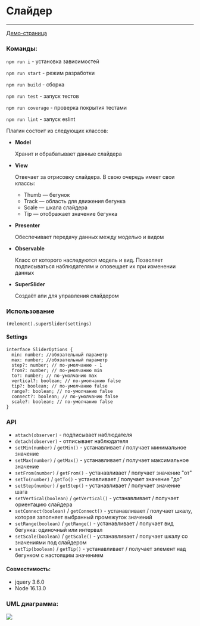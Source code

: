 # Слайдер

---

[Демо-страница](https://slider-plugin.vercel.app/)

### Команды:

`npm run i` - установка зависимостей

`npm run start` - режим разработки

`npm run build` - сборка

`npm run test` - запуск тестов

`npm run coverage` - проверка покрытия тестами

`npm run lint` - запуск eslint

Плагин состоит из следующих классов:

+ **Model**

  Хранит и обрабатывает данные слайдера
+ **View**

  Отвечает за отрисовку слайдера. В свою очередь имеет свои классы:

  + Thumb  — бегунок
  + Track — область для движения бегунка
  + Scale — шкала слайдера
  + Tip — отображает значение бегунка

+ **Presenter**

  Обеспечивает передачу данных между моделью и видом

+ **Observable**

  Класс от которого наследуются модель и вид. Позволяет подписываться наблюдателям и оповещает их при изменении данных

+ **SuperSlider**

  Создаёт апи для управления слайдером

### Использование
`(#element).superSlider(settings)`
#### Settings

```
interface SliderOptions {
  min: number; //обязательный параметр
  max: number; //обязательный параметр
  step?: number; // по-умолчанию - 1
  from?: number; // по-умолчанию min
  to?: number; // по-умолчанию max
  vertical?: boolean; // по-умолчанию false
  tip?: boolean; // по-умолчанию false
  range?: boolean; // по-умолчанию false
  connect?: boolean; // по-умолчанию false
  scale?: boolean; // по-умолчанию false
}
```
### API
+ `attach(observer)` - подписывает наблюдателя
+ `detach(observer)` - отписывает наблюдателя
+ `setMin(number)` / `getMin()` - устанавливает / получает минимальное значение
+ `setMax(number)` / `getMax()` - устанавливает / получает максимальное значение
+ `setFrom(number)` / `getFrom()` - устанавливает / получает значение "от"
+ `setTo(number)` / `getTo()` - устанавливает / получает значение "до"
+ `setStep(number)` / `getStep()` - устанавливает / получает значение шага
+ `setVertical(boolean)` / `getVertical()` - устанавливает / получает ориентацию слайдера
+ `setConnect(boolean)` / `getConnect()` - устанавливает / получает шкалу, которая заполняет выбранный промежуток значений
+ `setRange(boolean)` / `getRange()` - устанавливает / получает вид бегунка: одиночный или интервал
+ `setScale(boolean)` / `getScale()` - устанавливает / получает шкалу со значениями под слайдером
+ `setTip(boolean)` / `getTip()` - устанавливает / получает элемент над бегунком с настоящим значением

#### Совместимость:
  + jquery 3.6.0
  + Node 16.13.0
### UML диаграмма:

![](https://files.catbox.moe/bqpt63.png)
